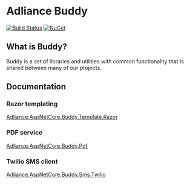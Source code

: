 # Adliance Buddy

[![Build Status](https://dev.azure.com/adliance/Open%20Source%20Projects/_apis/build/status/Buddy?branchName=master)](https://dev.azure.com/adliance/Open%20Source%20Projects/_build/latest?definitionId=94&branchName=master)
[![NuGet](https://img.shields.io/nuget/v/Adliance.AspNetCore.Buddy.svg)](https://www.nuget.org/packages/Adliance.AspNetCore.Buddy/)

## What is Buddy?
Buddy is a set of libraries and utilities with common functionality that is shared between many of our projects.

## Documentation

### Razor templating

[Adliance.AspNetCore.Buddy.Template.Razor](src/Adliance.AspNetCore.Buddy.Template.Razor/readme.md)

### PDF service

[Adliance.AspNetCore.Buddy.Pdf](src/Adliance.AspNetCore.Buddy.Pdf/readme.md)

### Twilio SMS client

[Adliance.AspNetCore.Buddy.Sms.Twilio](src/Adliance.AspNetCore.Buddy.Sms.Twilio/readme.md)
